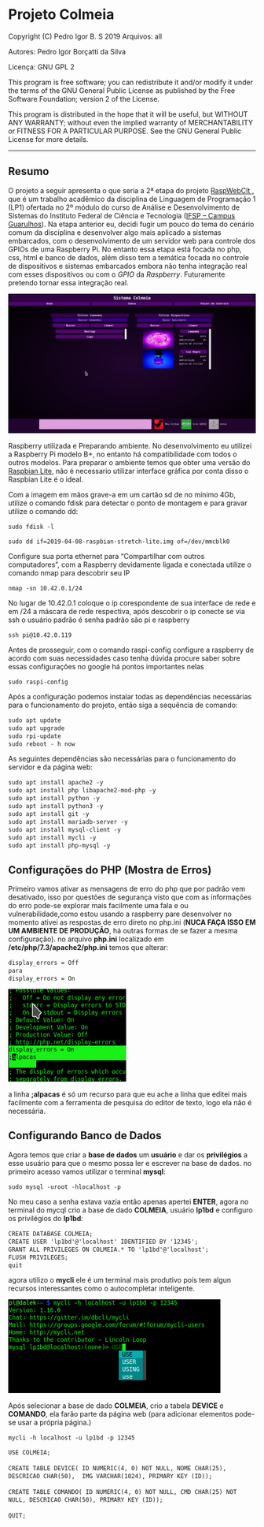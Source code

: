 # Projeto Colmeia

Copyright (C) Pedro Igor B. S 2019 Arquivos: all

Autores: Pedro Igor Borçatti da Silva

Licença: GNU GPL 2

This program is free software; you can redistribute it and/or modify it under the terms of the GNU General Public License as published by the Free Software Foundation; version 2 of the License.

This program is distributed in the hope that it will be useful, but WITHOUT ANY WARRANTY; without even the implied warranty of MERCHANTABILITY or FITNESS FOR A PARTICULAR PURPOSE. See the GNU General Public License for more details.

---

## **Resumo**


O projeto a seguir apresenta o que seria a 2ª etapa do projeto [RaspWebClt
](https://github.com/pedro-ibs/RaspWebClt), que é  um trabalho acadêmico da disciplina de Linguagem de Programação 1 (LP1) ofertada no 2º módulo do curso de Análise e Desenvolvimento de Sistemas do Instituto Federal de Ciência e Tecnologia ([IFSP – Campus Guarulhos](http://portal.ifspguarulhos.edu.br/)). Na etapa anterior eu, decidi fugir um pouco do tema do cenário comum da disciplina e desenvolver algo mais aplicado a sistemas embarcados, com o desenvolvimento de um servidor web para controle dos GPIOs de uma Raspberry Pi. No entanto essa etapa está focada no php, css, html e banco de dados, além disso tem a temática focada no controle de dispositivos e sistemas embarcados embora não tenha integração real com esses dispositivos ou com o *GPIO* da *Raspberry*. Futuramente pretendo tornar essa integração real.

![imagem home](img/git/home.png)

Raspberry utilizada e Preparando ambiente.
No desenvolvimento eu utilizei a Raspberry Pi modelo B+, no entanto há compatibilidade com todos o outros modelos. Para preparar o ambiente temos que obter uma versão do  [Raspbian Lite](https://www.raspberrypi.org/downloads/raspbian/), não é necessario utilizar interface gráfica por conta disso o Raspbian Lite é o ideal.

Com a imagem em mãos grave-a em um cartão sd de no mínimo 4Gb, utilize o comando fdisk para detectar o ponto de montagem e para gravar utilize o comando dd:

```
sudo fdisk -l
```
```
sudo dd if=2019-04-08-raspbian-stretch-lite.img of=/dev/mmcblk0
```

Configure sua porta ethernet para “Compartilhar com outros computadores”, com a Raspberry devidamente  ligada e conectada utilize o comando nmap para descobrir seu IP

```
nmap -sn 10.42.0.1/24
```
No lugar de 10.42.0.1 coloque o ip corespondente de sua interface de rede e em /24 a máscara de rede respectiva, após descobrir o ip conecte se via ssh o usuário padrão é senha padrão são  pi e raspberry

```
ssh pi@10.42.0.119
```

Antes de prosseguir,  com o comando raspi-config configure a raspberry de acordo com suas necessidades caso tenha dúvida procure saber sobre essas configurações no google há pontos importantes nelas
 
```
sudo raspi-config
```
Após a configuração podemos instalar todas as dependências necessárias para o funcionamento do projeto, então siga a sequência de comando:

```
sudo apt update
sudo apt upgrade
sudo rpi-update
sudo reboot - h now
```

As seguintes dependências são necessárias para o funcionamento do servidor e da página web:


```
sudo apt install apache2 -y
sudo apt install php libapache2-mod-php -y
sudo apt install python -y
sudo apt install python3 -y
sudo apt install git -y
sudo apt install mariadb-server -y
sudo apt install mysql-client -y
sudo apt install mycli -y
sudo apt install php-mysql -y
```
## **Configurações do PHP (Mostra de Erros)**

Primeiro vamos ativar as mensagens de erro do php que por padrão vem desativado, isso por questões de segurança visto que com as informações do erro pode-se explorar mais facilmente uma fala e ou vulnerabilidade,como estou usando a raspberry pare desenvolver no momento ativei as respostas de erro direto no php.ini (**NUCA FAÇA ISSO EM UM AMBIENTE DE PRODUÇÃO**, há outras formas de se fazer a mesma configuração). no arquivo **php.ini**  localizado em **/etc/php/7.3/apache2/php.ini** temos que alterar:


```
display_errors = Off
para 
display_errors = On 
```

![php.ini](img/git/phpini.png)

a linha **;alpacas** é só um recurso para que eu ache a linha que editei mais facilmente com a ferramenta de pesquisa do editor de texto, logo ela não é necessária.

## **Configurando Banco de Dados**
 
Agora temos que criar a **base de dados** um **usuário** e dar os **privilégios** a esse usuário para que o mesmo possa ler e escrever na base de dados. no primeiro acesso vamos utilizar o terminal **mysql**:
 
```
sudo mysql -uroot -hlocalhost -p
```
No meu caso a senha estava vazia então apenas apertei **ENTER**, agora no terminal do mycql crio a base de dado **COLMEIA**, usuário **lp1bd** e configuro os privilégios do **lp1bd**:
 
```
CREATE DATABASE COLMEIA;
CREATE USER 'lp1bd'@'localhost' IDENTIFIED BY '12345';
GRANT ALL PRIVILEGES ON COLMEIA.* TO 'lp1bd'@'localhost';
FLUSH PRIVILEGES;
quit
```

agora utilizo o **mycli** ele é um terminal mais produtivo pois tem algun recursos interessantes como o autocompletar inteligente.

![mycli](img/git/mycli.png)

Após selecionar a base de dado **COLMEIA**, crio a tabela **DEVICE** e **COMANDO**, ela farão parte da página web (para adicionar elementos pode-se usar a própria página.)

```
mycli -h localhost -u lp1bd -p 12345
```

```
USE COLMEIA;

CREATE TABLE DEVICE( ID NUMERIC(4, 0) NOT NULL, NOME CHAR(25), DESCRICAO CHAR(50),  IMG VARCHAR(1024), PRIMARY KEY (ID));

CREATE TABLE COMANDO( ID NUMERIC(4, 0) NOT NULL, CMD CHAR(25) NOT NULL, DESCRICAO CHAR(50), PRIMARY KEY (ID));

QUIT;
```
